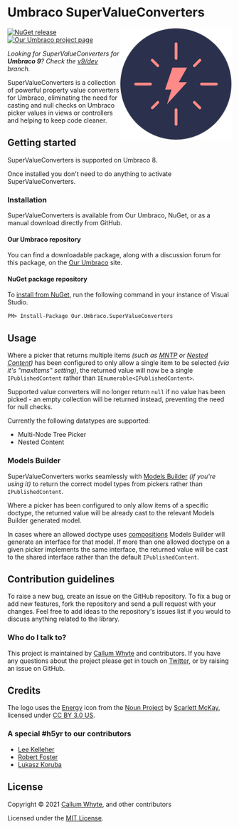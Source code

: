 # Umbraco SuperValueConverters

<img src="docs/img/logo.png?raw=true" alt="Umbraco SuperValueConverters" width="250" align="right" />

[![NuGet release](https://img.shields.io/nuget/v/Our.Umbraco.SuperValueConverters.svg)](https://www.nuget.org/packages/Our.Umbraco.SuperValueConverters/)
[![Our Umbraco project page](https://img.shields.io/badge/our-umbraco-orange.svg)](https://our.umbraco.com/projects/developer-tools/supervalueconverters/)

_Looking for SuperValueConverters for **Umbraco 9**? Check the [v9/dev](https://github.com/callumbwhyte/super-value-converters/tree/v9/dev) branch._

SuperValueConverters is a collection of powerful property value converters for Umbraco, eliminating the need for casting and null checks on Umbraco picker values in views or controllers and helping to keep code cleaner.

## Getting started

SuperValueConverters is supported on Umbraco 8.

Once installed you don't need to do anything to activate SuperValueConverters.

### Installation

SuperValueConverters is available from Our Umbraco, NuGet, or as a manual download directly from GitHub.

#### Our Umbraco repository

You can find a downloadable package, along with a discussion forum for this package, on the [Our Umbraco](https://our.umbraco.com/projects/developer-tools/supervalueconverters/) site.

#### NuGet package repository

To [install from NuGet](https://www.nuget.org/packages/Our.Umbraco.SuperValueConverters/), run the following command in your instance of Visual Studio.

    PM> Install-Package Our.Umbraco.SuperValueConverters

## Usage

Where a picker that returns multiple items _(such as [MNTP](https://our.umbraco.com/documentation/Getting-Started/Backoffice/Property-Editors/Built-in-Property-Editors/Multinode-Treepicker2) or [Nested Content](https://our.umbraco.com/documentation/Getting-Started/Backoffice/Property-Editors/Built-in-Property-Editors/Nested-Content))_ has been configured to only allow a single item to be selected _(via it's "maxItems" setting)_, the returned value will now be a single `IPublishedContent` rather than `IEnumerable<IPublishedContent>`.

Supported value converters will no longer return `null` if no value has been picked - an empty collection will be returned instead, preventing the need for null checks.

Currently the following datatypes are supported:

* Multi-Node Tree Picker
* Nested Content

### Models Builder

SuperValueConverters works seamlessly with [Models Builder](https://our.umbraco.com/documentation/Reference/Templating/Modelsbuilder/) _(if you're using it)_ to return the correct model types from pickers rather than `IPublishedContent`.

Where a picker has been configured to only allow items of a specific doctype, the returned value will be already cast to the relevant Models Builder generated model.

In cases where an allowed doctype uses [compositions](https://our.umbraco.com/Documentation/Reference/Templating/Modelsbuilder/Using-Interfaces) Models Builder will generate an interface for that model. If more than one allowed doctype on a given picker implements the same interface, the returned value will be cast to the shared interface rather than the default `IPublishedContent`.

## Contribution guidelines

To raise a new bug, create an issue on the GitHub repository. To fix a bug or add new features, fork the repository and send a pull request with your changes. Feel free to add ideas to the repository's issues list if you would to discuss anything related to the library.

### Who do I talk to?

This project is maintained by [Callum Whyte](https://callumwhyte.com/) and contributors. If you have any questions about the project please get in touch on [Twitter](https://twitter.com/callumbwhyte), or by raising an issue on GitHub.

## Credits

The logo uses the [Energy](https://thenounproject.com/term/search/1603715/) icon from the [Noun Project](https://thenounproject.com) by [Scarlett McKay](https://thenounproject.com/scarlett.mckay/), licensed under [CC BY 3.0 US](https://creativecommons.org/licenses/by/3.0/us/).

### A special #h5yr to our contributors

* [Lee Kelleher](https://github.com/leekelleher)
* [Robert Foster](https://github.com/robertjf)
* [Lukasz Koruba](https://github.com/lkoruba)

## License

Copyright &copy; 2021 [Callum Whyte](https://callumwhyte.com/), and other contributors

Licensed under the [MIT License](LICENSE.md).